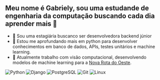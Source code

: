 ## Meu nome é Gabriely, sou uma estudande de engenharia da computação buscando cada dia aprender mais 👋

- 🌱 Sou uma estagiária buscanco ser desenvolvedora backend júnior
- 🔭 Estou me aprofundando mais em python para desenvolver conhecimentos em banco de dados, APIs, testes unitários e machine learning.
- 👯 Atualmente trabalho com visão computacional, desenvolvendo modelos de machine learning para a [Nova Rota do Oeste](https://novarotadooeste.com.br).

![Python](https://img.shields.io/badge/python-3670A0?style=for-the-badge&logo=python&logoColor=ffdd54) ![Django](https://img.shields.io/badge/django-%23092E20.svg?style=for-the-badge&logo=django&logoColor=white) ![PostgreSQL](https://img.shields.io/badge/PostgreSQL-000?style=for-the-badge&logo=postgresql) ![Git](https://img.shields.io/badge/GIT-E44C30?style=for-the-badge&logo=git&logoColor=white) ![Linux](https://img.shields.io/badge/Linux-000?style=for-the-badge&logo=linux&logoColor=FCC624)

<!--
**GabrielyB/GabrielyB** is a ✨ _special_ ✨ repository because its `README.md` (this file) appears on your GitHub profile.

Here are some ideas to get you started:

- 🔭 I’m currently working on ...
- 🌱 I’m currently learning ...
- 👯 I’m looking to collaborate on ...
- 🤔 I’m looking for help with ...
- 💬 Ask me about ...
- 📫 How to reach me: ...
- 😄 Pronouns: ...
- ⚡ Fun fact: ...
-->
